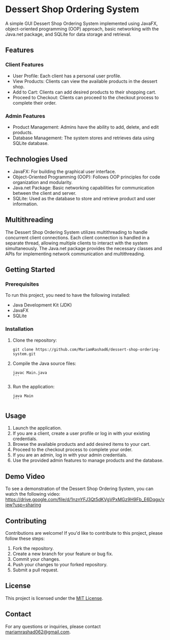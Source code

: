 
# Dessert Shop Ordering System

A simple GUI Dessert Shop Ordering System implemented using JavaFX, object-oriented programming (OOP) approach, basic networking with the Java.net package, and SQLite for data storage and retrieval.

## Features

### Client Features

- User Profile: Each client has a personal user profile.
- View Products: Clients can view the available products in the dessert shop.
- Add to Cart: Clients can add desired products to their shopping cart.
- Proceed to Checkout: Clients can proceed to the checkout process to complete their order.

### Admin Features

- Product Management: Admins have the ability to add, delete, and edit products.
- Database Management: The system stores and retrieves data using SQLite database.

## Technologies Used

- JavaFX: For building the graphical user interface.
- Object-Oriented Programming (OOP): Follows OOP principles for code organization and modularity.
- Java.net Package: Basic networking capabilities for communication between the client and server.
- SQLite: Used as the database to store and retrieve product and user information.

## Multithreading

The Dessert Shop Ordering System utilizes multithreading to handle concurrent client connections. Each client connection is handled in a separate thread, allowing multiple clients to interact with the system simultaneously. The Java.net package provides the necessary classes and APIs for implementing network communication and multithreading.

## Getting Started

### Prerequisites

To run this project, you need to have the following installed:

- Java Development Kit (JDK)
- JavaFX
- SQLite

### Installation

1. Clone the repository:

   ```shell
   git clone https://github.com/MariamRashad6/dessert-shop-ordering-system.git
   ```

2. Compile the Java source files:

   ````shell
   javac Main.java
   ```

3. Run the application:

   ````shell
   java Main
   ```

## Usage

1. Launch the application.
2. If you are a client, create a user profile or log in with your existing credentials.
3. Browse the available products and add desired items to your cart.
4. Proceed to the checkout process to complete your order.
5. If you are an admin, log in with your admin credentials.
6. Use the provided admin features to manage products and the database.
   
## Demo Video
To see a demonstration of the Dessert Shop Ordering System, you can watch the following video:
https://drive.google.com/file/d/1nznYFJ3Qt5dKVgVPxMGz9H9Fb_E6Dqgx/view?usp=sharing

## Contributing

Contributions are welcome! If you'd like to contribute to this project, please follow these steps:

1. Fork the repository.
2. Create a new branch for your feature or bug fix.
3. Commit your changes.
4. Push your changes to your forked repository.
5. Submit a pull request.

## License

This project is licensed under the [MIT License](LICENSE).

## Contact

For any questions or inquiries, please contact [mariamrashad062@gmail.com](mailto:mariamrashad062@gmail.com).
```


